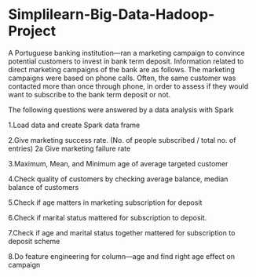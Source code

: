 # Simplilearn-Big-Data-Hadoop-Project

A Portuguese banking institution—ran a marketing campaign to convince potential customers to invest in bank term deposit. Information related to direct marketing campaigns of the bank are as follows. The marketing campaigns were based on phone calls. Often, the same customer was contacted more than once through phone, in order to assess if they would want to subscribe to the bank term deposit or not.

The following questions were answered by a data analysis with Spark
 
 1.Load data and create Spark data frame
 
 2.Give marketing success rate. (No. of people subscribed / total no. of entries) 2a Give marketing failure rate
 
 3.Maximum, Mean, and Minimum age of average targeted customer
 
 4.Check quality of customers by checking average balance, median balance of customers
 
 5.Check if age matters in marketing subscription for deposit
 
 6.Check if marital status mattered for subscription to deposit.
 
 7.Check if age and marital status together mattered for subscription to deposit scheme
 
 8.Do feature engineering for column—age and find right age effect on campaign
